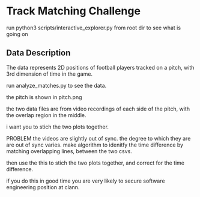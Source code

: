 # Track Matching Challenge

run  python3 scripts/interactive_explorer.py
from root dir to see what is going on 

## Data Description
The data represents 2D positions of football players tracked on a pitch, with 3rd dimension of time in the game.

run analyze_matches.py to see the data.



the pitch is shown in pitch.png


the two data files are from video recordings of each side of the pitch, with the overlap region in the middle.


i want you to stich the two plots together. 


PROBLEM 
the videos are slightly out of sync. the degree to which they are are out of sync varies. make algorithm to idenitfy the time difference by matching overlapping lines, between the two csvs. 

then use the this to stich the two plots together, and correct for the time difference.

if you do this in good time you are very likely to secure software engineering position at clann.